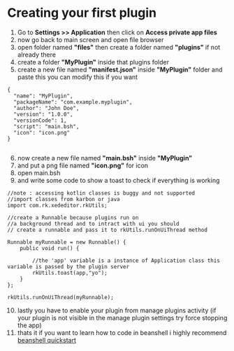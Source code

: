 # Creating your first plugin
1. Go to **Settings >> Application** then click on **Access private app files**
2. now go back to main screen and open file browser
3. open folder named **"files"** then create a folder named **"plugins"** if not already there
4. create a folder **"MyPlugin"** inside that plugins folder
5. create a new file named **"manifest.json"** inside **"MyPlugin"** folder and paste this you can modify this if you want

```
{
  "name": "MyPlugin",
  "packageName": "com.example.myplugin",
  "author": "John Doe",
  "version": "1.0.0",
  "versionCode": 1,
  "script": "main.bsh",
  "icon": "icon.png"
}


```

6. now create a new file named **"main.bsh"** inside **"MyPlugin"**
7. and put a png file named **"icon.png"** for icon 
8. open main.bsh
9. and write some code to show a toast to check if everything is working

```
//note : accessing kotlin classes is buggy and not supported
//import classes from karbon or java
import com.rk.xededitor.rkUtils;

//create a Runnable because plugins run on 
//a background thread and to intract with ui you should
// create a runnable and pass it to rkUtils.runOnUiThread method

Runnable myRunnable = new Runnable() {
    public void run() {

        //the 'app' variable is a instance of Application class this variable is passed by the plugin server
        rkUtils.toast(app,"yo");
    }
};

rkUtils.runOnUiThread(myRunnable);

```

10. lastly you have to enable your plugin from manage plugins activity (if your plugin is not visible in the manage plugin settings try force stopping the app)
11. thats it if you want to learn how to code in beanshell i highly recommend [beanshell quickstart](http://www.beanshell.org/manual/quickstart.html)
